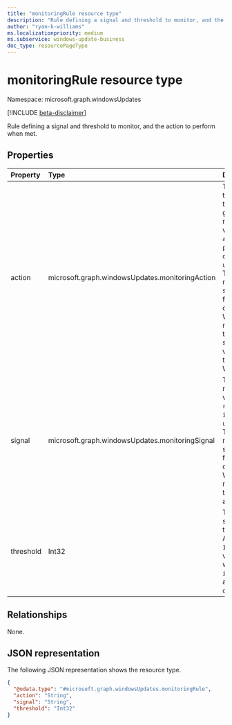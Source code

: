 ```yaml
---
title: "monitoringRule resource type"
description: "Rule defining a signal and threshold to monitor, and the action to perform when met."
author: "ryan-k-williams"
ms.localizationpriority: medium
ms.subservice: windows-update-business
doc_type: resourcePageType
---
```


# monitoringRule resource type

Namespace: microsoft.graph.windowsUpdates

[!INCLUDE [beta-disclaimer](../../includes/beta-disclaimer.md)]

Rule defining a signal and threshold to monitor, and the action to perform when met.

## Properties
|Property|Type|Description|
|:---|:---|:---|
|action|microsoft.graph.windowsUpdates.monitoringAction|The action triggered when the threshold for the given signal is reached. Possible values are: `alertError`, `pauseDeployment`, `offerFallback`, `unknownFutureValue`. The `offerFallback` member is only supported on feature update deployments of Windows 11 and must be paired with the `ineligible` signal. The fallback version offered is the version 22H2 of Windows 10.|
|signal|microsoft.graph.windowsUpdates.monitoringSignal|The signal to monitor. Possible values are: `rollback`, `ineligible`, `unknownFutureValue`. The `ineligible` member is only supported on feature update deployments of Windows 11 and must be paired with the `offerFallback` action.|
|threshold|Int32|The threshold for a signal at which to trigger the action. An integer from `1` to `100` (inclusive). This value is ignored when the signal is `ineligible` and the action is `offerFallback`.|

## Relationships
None.

## JSON representation
The following JSON representation shows the resource type.
<!-- {
  "blockType": "resource",
  "@odata.type": "microsoft.graph.windowsUpdates.monitoringRule"
}
-->
``` json
{
  "@odata.type": "#microsoft.graph.windowsUpdates.monitoringRule",
  "action": "String",
  "signal": "String",
  "threshold": "Int32"
}
```
